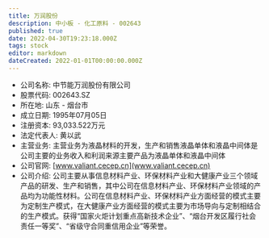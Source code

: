 ```yaml
---
title: 万润股份
description: 中小板 - 化工原料 - 002643
published: true
date: 2022-04-30T19:23:18.000Z
tags: stock
editor: markdown
dateCreated: 2022-01-01T00:00:00.000Z
---
```


- 公司名称: 中节能万润股份有限公司
- 股票代码: 002643.SZ
- 所在地: 山东 - 烟台市
- 成立日期: 1995年07月05日
- 注册资本: 93,033.522万元
- 法定代表人: 黄以武
- 主营业务: 主营业务为液晶材料的开发，生产和销售液晶单体和液晶中间体是公司主要的业务收入和利润来源主要产品为液晶单体和液晶中间体
- 公司官网: [www.valiant.cecep.cn](www.valiant.cecep.cn)
- 公司介绍: 公司主要从事信息材料产业、环保材料产业和大健康产业三个领域产品的研发、生产和销售，其中公司在信息材料产业、环保材料产业领域的产品均为功能性材料。公司在信息材料产业、环保材料产业方面经营的模式主要为定制生产模式，在大健康产业方面经营的模式主要为市场导向与定制相结合的生产模式。获得“国家火炬计划重点高新技术企业”、“烟台开发区履行社会责任一等奖”、“省级守合同重信用企业”等荣誉。


